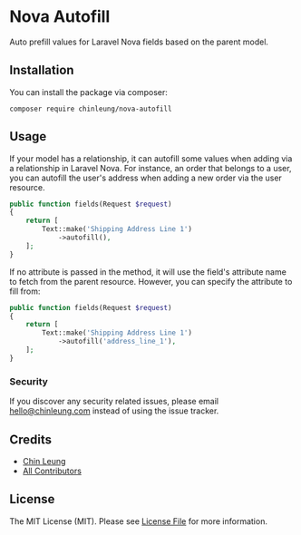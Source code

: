 # Nova Autofill
Auto prefill values for Laravel Nova fields based on the parent model.

## Installation

You can install the package via composer:

```
composer require chinleung/nova-autofill
```

## Usage

If your model has a relationship, it can autofill some values when adding via a relationship in Laravel Nova. For instance, an order that belongs to a user, you can autofill the user's address when adding a new order via the user resource.

``` php
public function fields(Request $request)
{
    return [
        Text::make('Shipping Address Line 1')
            ->autofill(),
    ];
}
```

If no attribute is passed in the method, it will use the field's attribute name to fetch from the parent resource. However, you can specify the attribute to fill from:

``` php
public function fields(Request $request)
{
    return [
        Text::make('Shipping Address Line 1')
            ->autofill('address_line_1'),
    ];
}
```

### Security

If you discover any security related issues, please email hello@chinleung.com instead of using the issue tracker.

## Credits

- [Chin Leung](https://github.com/chinleung)
- [All Contributors](../../contributors)

## License

The MIT License (MIT). Please see [License File](LICENSE.md) for more information.

